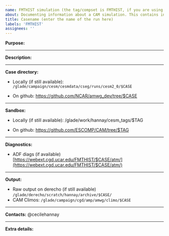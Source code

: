 ```yaml
---
name: FMTHIST simulation (the tag/compset is FMTHIST, if you are using another tag/compset, please customize accordingly)
about: Documenting information about a CAM simulation. This contains information about the location of the run directory, sandbox, etc 
title: Casename (enter the name of the run here)
labels: 'FMTHIST'
assignees: ''
---
```

**Purpose:**

___

**Description:**
___
**Case directory:**
- Locally (if still available):
`/glade/campaign/cesm/cesmdata/cseg/runs/cesm2_0/$CASE`

- On github:
https://github.com/NCAR/amwg_dev/tree/$CASE
___
**Sandbox:**
- Locally (if still available):
/glade/work/hannay/cesm_tags/$TAG

- On github:
https://github.com/ESCOMP/CAM/tree/$TAG
___
**Diagnostics:**
- ADF diags (if available)
[https://webext.cgd.ucar.edu/FMTHIST/$CASE/atm/](https://webext.cgd.ucar.edu/FMTHIST/$CASE/atm/)
___
**Output:**
- Raw output on derecho (if still available)
`/glade/derecho/scratch/hannay/archive/$CASE/`
- CAM Climos: `/glade/campaign/cgd/amp/amwg/climo/$CASE`
___
**Contacts:**
@cecilehannay
___
**Extra details:**
